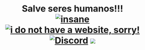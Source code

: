 
<h1 align="center">Salve seres humanos!!!
<!-- <a target="_blank"><img src="https://avatars.githubusercontent.com/u/12563720?v=4" alt="BE INSANE!" style="width: 200px; height: 44px;" width="200" height="44" /></a></h1> -->
<div align="center">
<a href="#"><img src="https://cdn.rawgit.com/sindresorhus/awesome/d7305f38d29fed78fa85652e3a63e154dd8e8829/media/badge.svg" alt="insane"/></a>
<a href="#"><img src="https://img.shields.io/static/v1?label=&labelColor=505050&message=CauehCraft&color=%230076D6&style=flat&logo=google-chrome&logoColor=%230076D6" alt="i do not have a website, sorry!"/></a>
<!-- <img src="http://hits.dwyl.com/abhisheknaiidu/awesome-github-profile-readme.svg" alt="Hits Badge"/> -->
  <a href="https://discord.gg/Nc8sRuKSjs"><img src="https://img.shields.io/discord/576771248386998293.svg?style=flat&label=Discord&color=7289DA" alt="Discord"/></a>
<a href="https://twitter.com/cauehcraft" ><img src="https://img.shields.io/twitter/follow/cauehcraft.svg?style=social" /> </a>
<br>

